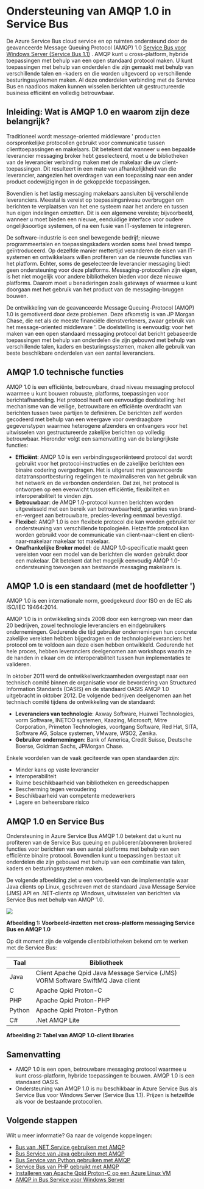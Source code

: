<properties 
    pageTitle="Overzicht Service Bus AMQP | Microsoft Azure" 
    description="Informatie over het gebruik van de geavanceerde Message Queuing-Protocol (AMQP) 1.0 in Azure." 
    services="service-bus" 
    documentationCenter=".net" 
    authors="sethmanheim" 
    manager="timlt" 
    editor=""/>

<tags 
    ms.service="service-bus" 
    ms.workload="na" 
    ms.tgt_pltfrm="na" 
    ms.devlang="multiple" 
    ms.topic="article" 
    ms.date="09/29/2016" 
    ms.author="sethm"/>



# <a name="amqp-10-support-in-service-bus"></a>Ondersteuning van AMQP 1.0 in Service Bus

De Azure Service Bus cloud service en op ruimten ondersteund door de geavanceerde Message Queuing Protocol (AMQP) 1.0 [Service Bus voor Windows Server (Service Bus 1.1)](https://msdn.microsoft.com/library/dn282144.aspx) . AMQP kunt u cross-platform, hybride toepassingen met behulp van een open standaard protocol maken. U kunt toepassingen met behulp van onderdelen die zijn gemaakt met behulp van verschillende talen en -kaders en die worden uitgevoerd op verschillende besturingssystemen maken. Al deze onderdelen verbinding met de Service Bus en naadloos maken kunnen wisselen berichten uit gestructureerde business efficiënt en volledig betrouwbaar.

## <a name="introduction-what-is-amqp-10-and-why-is-it-important"></a>Inleiding: Wat is AMQP 1.0 en waarom zijn deze belangrijk?

Traditioneel wordt message-oriented middleware ' producten oorspronkelijke protocollen gebruikt voor communicatie tussen clienttoepassingen en makelaars. Dit betekent dat wanneer u een bepaalde leverancier messaging broker hebt geselecteerd, moet u de bibliotheken van de leverancier verbinding maken met de makelaar die uw client-toepassingen. Dit resulteert in een mate van afhankelijkheid van die leverancier, aangezien het overdragen van een toepassing naar een ander product codewijzigingen in de gekoppelde toepassingen. 

Bovendien is het lastig messaging makelaars aansluiten bij verschillende leveranciers. Meestal is vereist op toepassingsniveau overbruggen om berichten te verplaatsen van het ene systeem naar het andere en tussen hun eigen indelingen omzetten. Dit is een algemene vereiste; bijvoorbeeld, wanneer u moet bieden een nieuwe, eenduidige interface voor oudere ongelijksoortige systemen, of na een fusie van IT-systemen te integreren.

De software-industrie is een snel bewegende bedrijf; nieuwe programmeertalen en toepassingskaders worden soms heel breed tempo geïntroduceerd. Op dezelfde manier mettertijd veranderen de eisen van IT-systemen en ontwikkelaars willen profiteren van de nieuwste functies van het platform. Echter, soms de geselecteerde leverancier messaging biedt geen ondersteuning voor deze platforms. Messaging-protocollen zijn eigen, is het niet mogelijk voor andere bibliotheken bieden voor deze nieuwe platforms. Daarom moet u benaderingen zoals gateways of waarmee u kunt doorgaan met het gebruik van het product van de messaging-bruggen bouwen.

De ontwikkeling van de geavanceerde Message Queuing-Protocol (AMQP) 1.0 is gemotiveerd door deze problemen. Deze afkomstig is van JP Morgan Chase, die net als de meeste financiële dienstverleners, zwaar gebruik van het message-oriented middleware '. De doelstelling is eenvoudig: voor het maken van een open standaard messaging protocol dat bericht gebaseerde toepassingen met behulp van onderdelen die zijn gebouwd met behulp van verschillende talen, kaders en besturingssystemen, maken alle gebruik van beste beschikbare onderdelen van een aantal leveranciers.

## <a name="amqp-10-technical-features"></a>AMQP 1.0 technische functies

AMQP 1.0 is een efficiënte, betrouwbare, draad niveau messaging protocol waarmee u kunt bouwen robuuste, platforms, toepassingen voor berichtafhandeling. Het protocol heeft een eenvoudige doelstelling: het mechanisme van de veilige, betrouwbare en efficiënte overdracht van berichten tussen twee partijen te definiëren. De berichten zelf worden gecodeerd met behulp van een weergave voor overdraagbare gegevenstypen waarmee heterogene afzenders en ontvangers voor het uitwisselen van gestructureerde zakelijke berichten op volledig betrouwbaar. Hieronder volgt een samenvatting van de belangrijkste functies:

*    **Efficiënt**: AMQP 1.0 is een verbindingsgeoriënteerd protocol dat wordt gebruikt voor het protocol-instructies en de zakelijke berichten een binaire codering overgedragen. Het is uitgerust met geavanceerde datatransportbesturing regelingen te maximaliseren van het gebruik van het netwerk en de verbonden onderdelen. Dat zei, het protocol is ontworpen op een evenwicht tussen efficiëntie, flexibiliteit en interoperabiliteit te vinden zijn.
*    **Betrouwbaar**: de AMQP 1.0-protocol kunnen berichten worden uitgewisseld met een bereik van betrouwbaarheid, garanties van brand-en-vergeet aan betrouwbare, precies-levering eenmaal bevestigd.
*    **Flexibel**: AMQP 1.0 is een flexibele protocol die kan worden gebruikt ter ondersteuning van verschillende topologieën. Hetzelfde protocol kan worden gebruikt voor de communicatie van client-naar-client en client-naar-makelaar makelaar tot makelaar.
*    **Onafhankelijke Broker model**: de AMQP 1.0-specificatie maakt geen vereisten voor een model van de berichten die worden gebruikt door een makelaar. Dit betekent dat het mogelijk eenvoudig AMQP 1.0-ondersteuning toevoegen aan bestaande messaging makelaars is.

## <a name="amqp-10-is-a-standard-with-a-capital-s"></a>AMQP 1.0 is een standaard (met de hoofdletter ')

AMQP 1.0 is een internationale norm, goedgekeurd door ISO en de IEC als ISO/IEC 19464:2014.

AMQP 1.0 is in ontwikkeling sinds 2008 door een kerngroep van meer dan 20 bedrijven, zowel technologie leveranciers en eindgebruikers ondernemingen. Gedurende die tijd gebruiker ondernemingen hun concrete zakelijke vereisten hebben bijgedragen en de technologieleveranciers het protocol om te voldoen aan deze eisen hebben ontwikkeld. Gedurende het hele proces, hebben leveranciers deelgenomen aan workshops waarin ze de handen in elkaar om de interoperabiliteit tussen hun implementaties te valideren.

In oktober 2011 werd de ontwikkelwerkzaamheden overgestapt naar een technisch comité binnen de organisatie voor de bevordering van Structured Information Standards (OASIS) en de standaard OASIS AMQP 1.0 uitgebracht in oktober 2012. De volgende bedrijven deelgenomen aan het technisch comité tijdens de ontwikkeling van de standaard:

*    **Leveranciers van technologie**: Axway Software, Huawei Technologies, vorm Software, INETCO systemen, Kaazing, Microsoft, Mitre Corporation, Primeton Technologies, voortgang Software, Red Hat, SITA, Software AG, Solace systemen, VMware, WSO2, Zenika.
*    **Gebruiker ondernemingen**: Bank of America, Credit Suisse, Deutsche Boerse, Goldman Sachs, JPMorgan Chase.

Enkele voordelen van de vaak geciteerde van open standaarden zijn:

*    Minder kans op vaste leverancier
*    Interoperabiliteit
*    Ruime beschikbaarheid van bibliotheken en gereedschappen
*    Bescherming tegen veroudering
*    Beschikbaarheid van competente medewerkers
*    Lagere en beheersbare risico

## <a name="amqp-10-and-service-bus"></a>AMQP 1.0 en Service Bus

Ondersteuning in Azure Service Bus AMQP 1.0 betekent dat u kunt nu profiteren van de Service Bus queuing en publiceren/abonneren brokered functies voor berichten van een aantal platforms met behulp van een efficiënte binaire protocol. Bovendien kunt u toepassingen bestaat uit onderdelen die zijn gebouwd met behulp van een combinatie van talen, kaders en besturingssystemen maken.

De volgende afbeelding ziet u een voorbeeld van de implementatie waar Java clients op Linux, geschreven met de standaard Java Message Service (JMS) API en .NET-clients op Windows, uitwisselen van berichten via Service Bus met behulp van AMQP 1.0.

![][0]

**Afbeelding 1: Voorbeeld-inzetten met cross-platform messaging Service Bus en AMQP 1.0**

Op dit moment zijn de volgende clientbibliotheken bekend om te werken met de Service Bus:

| Taal | Bibliotheek                                                                       |
|----------|-------------------------------------------------------------------------------|
| Java     | Client Apache Qpid Java Message Service (JMS)<br/>VORM Software SwiftMQ Java client |
| C        | Apache Qpid Proton-C                                                          |
| PHP      | Apache Qpid Proton-PHP                                                        |
| Python   | Apache Qpid Proton-Python                                                     |
| C#       | .Net AMQP Lite                                                                |

**Afbeelding 2: Tabel van AMQP 1.0-client libraries**

## <a name="summary"></a>Samenvatting

*    AMQP 1.0 is een open, betrouwbare messaging protocol waarmee u kunt cross-platform, hybride toepassingen te bouwen. AMQP 1.0 is een standaard OASIS.
*    Ondersteuning van AMQP 1.0 is nu beschikbaar in Azure Service Bus als Service Bus voor Windows Server (Service Bus 1.1). Prijzen is hetzelfde als voor de bestaande protocollen.

## <a name="next-steps"></a>Volgende stappen

Wilt u meer informatie? Ga naar de volgende koppelingen:

- [Bus van .NET Service gebruiken met AMQP]
- [Bus Service van Java gebruiken met AMQP]
- [Bus Service van Python gebruiken met AMQP]
- [Service Bus van PHP gebruikt met AMQP]
- [Installeren van Apache Qpid Proton-C op een Azure Linux VM]
- [AMQP in Bus Service voor Windows Server]

[0]: ./media/service-bus-amqp-overview/service-bus-amqp-1.png
[Bus van .NET Service gebruiken met AMQP]: service-bus-amqp-dotnet.md
[Bus Service van Java gebruiken met AMQP]: service-bus-amqp-java.md
[Bus Service van Python gebruiken met AMQP]: service-bus-amqp-python.md
[Service Bus van PHP gebruikt met AMQP]: service-bus-amqp-php.md
[Installeren van Apache Qpid Proton-C op een Azure Linux VM]: service-bus-amqp-apache.md
[AMQP in Bus Service voor Windows Server]: https://msdn.microsoft.com/library/dn574799.aspx